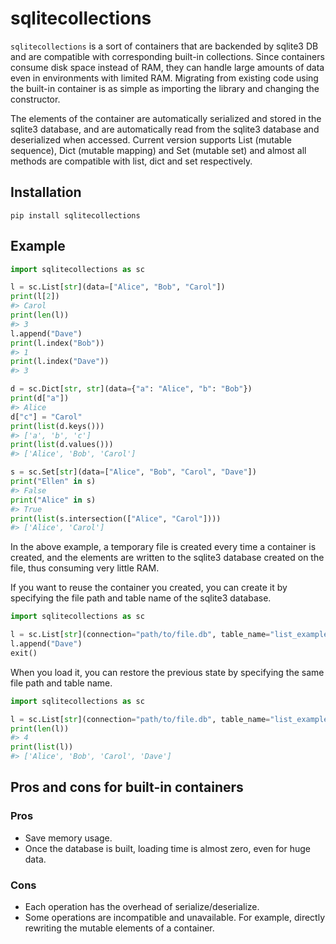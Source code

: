 # sqlitecollections

`sqlitecollections` is a sort of containers that are backended by sqlite3 DB and are compatible with corresponding built-in collections. Since containers consume disk space instead of RAM, they can handle large amounts of data even in environments with limited RAM. Migrating from existing code using the built-in container is as simple as importing the library and changing the constructor.

The elements of the container are automatically serialized and stored in the sqlite3 database, and are automatically read from the sqlite3 database and deserialized when accessed. Current version supports List (mutable sequence), Dict (mutable mapping) and Set (mutable set) and almost all methods are compatible with list, dict and set respectively.

## Installation

```shell
pip install sqlitecollections
```

## Example

```python
import sqlitecollections as sc

l = sc.List[str](data=["Alice", "Bob", "Carol"])
print(l[2])
#> Carol
print(len(l))
#> 3
l.append("Dave")
print(l.index("Bob"))
#> 1
print(l.index("Dave"))
#> 3

d = sc.Dict[str, str](data={"a": "Alice", "b": "Bob"})
print(d["a"])
#> Alice
d["c"] = "Carol"
print(list(d.keys()))
#> ['a', 'b', 'c']
print(list(d.values()))
#> ['Alice', 'Bob', 'Carol']

s = sc.Set[str](data=["Alice", "Bob", "Carol", "Dave"])
print("Ellen" in s)
#> False
print("Alice" in s)
#> True
print(list(s.intersection(["Alice", "Carol"])))
#> ['Alice', 'Carol']
```

In the above example, a temporary file is created every time a container is created, and the elements are written to the sqlite3 database created on the file, thus consuming very little RAM.

If you want to reuse the container you created, you can create it by specifying the file path and table name of the sqlite3 database.

```python
import sqlitecollections as sc

l = sc.List[str](connection="path/to/file.db", table_name="list_example", data=["Alice", "Bob", "Carol"])
l.append("Dave")
exit()
```

When you load it, you can restore the previous state by specifying the same file path and table name.

```python
import sqlitecollections as sc

l = sc.List[str](connection="path/to/file.db", table_name="list_example")
print(len(l))
#> 4
print(list(l))
#> ['Alice', 'Bob', 'Carol', 'Dave']
```

## Pros and cons for built-in containers

### Pros

- Save memory usage.
- Once the database is built, loading time is almost zero, even for huge data.

### Cons

- Each operation has the overhead of serialize/deserialize.
- Some operations are incompatible and unavailable. For example, directly rewriting the mutable elements of a container.
